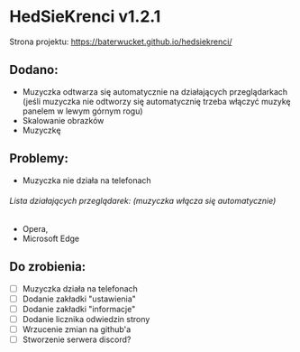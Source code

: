 
# HedSieKrenci v1.2.1

Strona projektu: https://baterwucket.github.io/hedsiekrenci/

## Dodano:

- Muzyczka odtwarza się automatycznie na działających przeglądarkach (jeśli muzyczka nie odtworzy się automatycznię trzeba włączyć muzykę panelem w lewym górnym rogu)
- Skalowanie obrazków
- Muzyczkę

## Problemy:
- Muzyczka nie działa na telefonach

###### Lista działających przeglądarek: (muzyczka włącza się automatycznie)
 - Opera,
 - Microsoft Edge
 

## Do zrobienia:
- [ ] Muzyczka działa na telefonach
- [ ] Dodanie zakładki "ustawienia"
- [ ] Dodanie zakładki "informacje"
- [ ] Dodanie licznika odwiedzin strony
- [ ] Wrzucenie zmian na github'a
- [ ] Stworzenie serwera discord?
